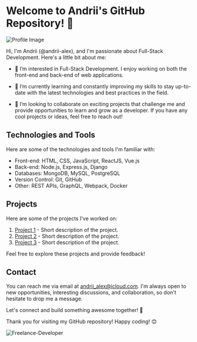# Welcome to Andrii's GitHub Repository! 👋

![Profile Image](link_to_profile_image.png)

Hi, I'm Andrii (@andrii-alex), and I'm passionate about Full-Stack Development. Here's a little bit about me:

- 👀 I’m interested in Full-Stack Development. I enjoy working on both the front-end and back-end of web applications.

- 🌱 I’m currently learning and constantly improving my skills to stay up-to-date with the latest technologies and best practices in the field.

- 💞️ I’m looking to collaborate on exciting projects that challenge me and provide opportunities to learn and grow as a developer. If you have any cool projects or ideas, feel free to reach out!

## Technologies and Tools

Here are some of the technologies and tools I'm familiar with:

- Front-end: HTML, CSS, JavaScript, ReactJS, Vue.js
- Back-end: Node.js, Express.js, Django
- Databases: MongoDB, MySQL, PostgreSQL
- Version Control: Git, GitHub
- Other: REST APIs, GraphQL, Webpack, Docker

## Projects

Here are some of the projects I've worked on:

1. [Project 1](link_to_project1_repo) - Short description of the project.
2. [Project 2](link_to_project2_repo) - Short description of the project.
3. [Project 3](link_to_project3_repo) - Short description of the project.

Feel free to explore these projects and provide feedback!

## Contact

You can reach me via email at andrii_alex@icloud.com. I'm always open to new opportunities, interesting discussions, and collaboration, so don't hesitate to drop me a message.

Let's connect and build something awesome together! 🚀

Thank you for visiting my GitHub repository! Happy coding! 😊

![Freelance-Developer](https://github.com/andrii-alex/andrii-alex/assets/127661933/381b3546-f968-43f6-bb7d-343cd0854949)
